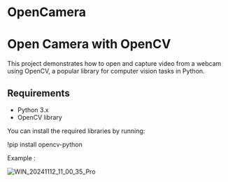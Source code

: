 # OpenCamera

# Open Camera with OpenCV

This project demonstrates how to open and capture video from a webcam using OpenCV, a popular library for computer vision tasks in Python.

## Requirements

- Python 3.x
- OpenCV library

You can install the required libraries by running:

!pip install opencv-python



Example : 



![WIN_20241112_11_00_35_Pro](https://github.com/user-attachments/assets/e743a6fc-8b08-4ebc-baf9-f177e6aa82e3)
